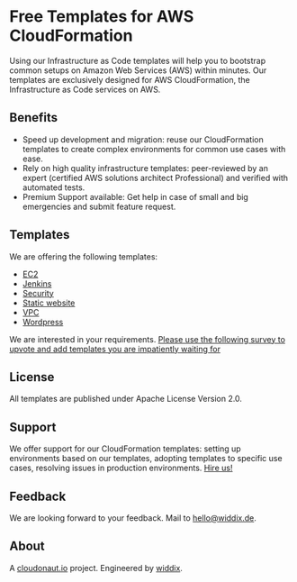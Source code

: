 # Free Templates for AWS CloudFormation
Using our Infrastructure as Code templates will help you to bootstrap common setups on Amazon Web Services (AWS) within minutes. Our templates are exclusively designed for AWS CloudFormation, the Infrastructure as Code services on AWS.

## Benefits
* Speed up development and migration: reuse our CloudFormation templates to create complex environments for common use cases with ease.
* Rely on high quality infrastructure templates: peer-reviewed by an expert (certified AWS solutions architect Professional) and verified with automated tests.
* Premium Support available: Get help in case of small and big emergencies and submit feature request.

## Templates
We are offering the following templates:

* [EC2](./ec2/)
* [Jenkins ](./jenkins/)
* [Security](./security/)
* [Static website](./static-website/)
* [VPC](./vpc/)
* [Wordpress](./wordpress/)

We are interested in your requirements. [Please use the following survey to upvote and add templates you are impatiently waiting for](https://docs.google.com/forms/d/e/1FAIpQLSerhIuMuCWrHai639FoUOt8ffmMqWr0PWzLhCn3VN29VUi8TA/viewform?usp=send_form)

## License
All templates are published under Apache License Version 2.0.

## Support
We offer support for our CloudFormation templates: setting up environments based on our templates, adopting templates to specific use cases, resolving issues in production environments. [Hire us!](https://widdix.net/)

## Feedback
We are looking forward to your feedback. Mail to [hello@widdix.de](mailto:hello@widdix.de).

## About
A [cloudonaut.io](https://cloudonaut.io/templates-for-aws-cloudformation/) project. Engineered by [widdix](https://widdix.net).
